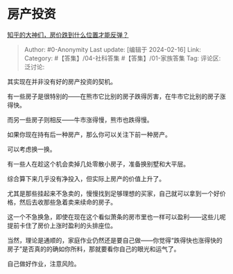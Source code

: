 # 房产投资
[知乎的大神们，房价跌到什么位置才能反弹？](https://www.zhihu.com/question/623559386/answer/3398075931)

> Author: #0-Anonymity
> Last update: [编辑于 2024-02-16]
> Link:
> Category: #【答集】/04-社科答集 #【答集】/01-家族答集 
> Tag: 
> 评论区:
> 泛讨论:

其实现在并非没有好的房产投资的契机。

有一些房子是很特别的——在熊市它比别的房子跌得厉害，在牛市它比别的房子涨得快。

而另一些房子则相反——牛市涨得慢，熊市也跌得慢。

如果你现在持有后一种房产，那么你可以关注下前一种房产。

可以考虑换一换。

有一些人在趁这个机会卖掉几处零散小房子，准备换别墅和大平层。

综合算下来几乎没有净投入，但实际上房产的价值上升了。

尤其是那些挂起来不急卖的，慢慢找到足够理想的买家，自己就可以拿到一个好价格，然后去收那些急着卖来续命的房子。

这一个不急换急，即使在现在这个看似萧条的房市里也一样可以盈利——这些儿呢提前卡住了房价上涨时盈利的头排座位。

当然，理论是通顺的，家庭作业仍然还是要自己做——你觉得“跌得快也涨得快的房子”是否真的的确如你所料，那就要看你自己的眼光和运气了。

自己做好作业，注意风险。